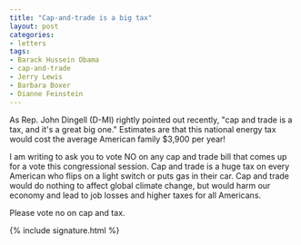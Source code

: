 ```yaml
---
title: "Cap-and-trade is a big tax"
layout: post
categories:
- letters
tags:
- Barack Hussein Obama
- cap-and-trade
- Jerry Lewis
- Barbara Boxer
- Dianne Feinstein
---
```


As Rep. John Dingell (D-MI) rightly pointed out recently, "cap and trade is a tax, and it's a great big one." Estimates are that this national energy tax would cost the average American family $3,900 per year!

I am writing to ask you to vote NO on any cap and trade bill that comes up for a vote this congressional session. Cap and trade is a huge tax on every American who flips on a light switch or puts gas in their car. Cap and trade would do nothing to affect global climate change, but would harm our economy and lead to job losses and higher taxes for all Americans.

Please vote no on cap and tax.

{% include signature.html %}
